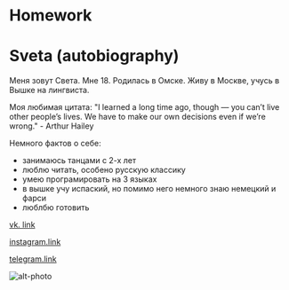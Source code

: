 # Homework

# Sveta (autobiography)
Меня зовут Света. Мне 18. Родилась в Омске. Живу в Москве, учусь в Вышке на лингвиста.

Моя любимая цитата: "I learned a long time ago, though — you can’t live other people’s lives. We have to make our own decisions even if we’re wrong." - Arthur Hailey

Немного фактов о себе:
* занимаюсь танцами с 2-х лет
* люблю читать, особено русскую классику
* умею програмировать на 3 языках 
* в вышке учу испаский, но помимо него немного знаю немецкий и фарси 
* люблбю готовить



[vk. link](https://vk.com/id382602195)

[instagram.link](https://www.instagram.com/snovivi/?hl=ru)

[telegram.link](https://t.me/snovivi)

![alt-photo](https://pp.userapi.com/c836638/v836638195/694ae/GLX-Byx6-Yo.jpg)


